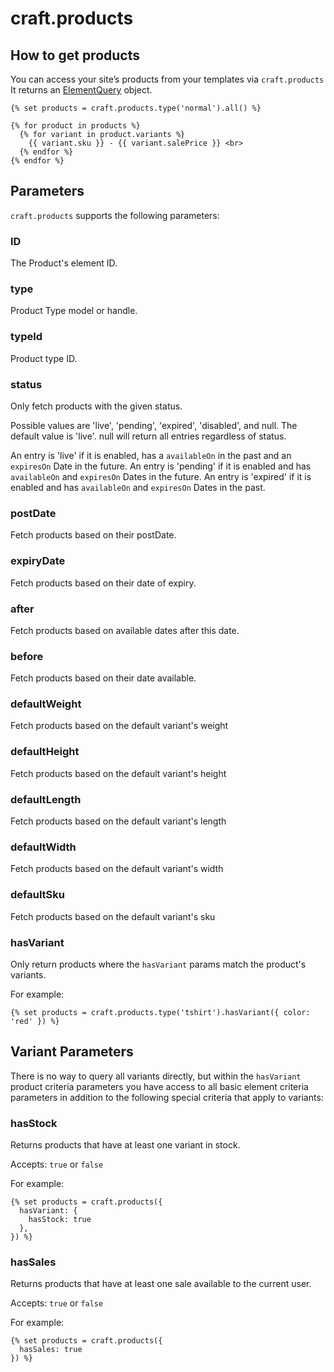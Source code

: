 # craft.products

## How to get products

You can access your site’s products from your templates via `craft.products`
It returns an [ElementQuery](https://github.com/craftcms/docs/blob/v3/en/element-queries.md) object.

```twig
{% set products = craft.products.type('normal').all() %}

{% for product in products %}
  {% for variant in product.variants %}
    {{ variant.sku }} - {{ variant.salePrice }} <br>
  {% endfor %}
{% endfor %}
```

## Parameters

`craft.products` supports the following parameters:

### ID
The Product's element ID.

### type
Product Type model or handle.

### typeId
Product type ID.

### status
Only fetch products with the given status.

Possible values are 'live', 'pending', 'expired', 'disabled', and null.
The default value is 'live'. null will return all entries regardless of status.

An entry is 'live' if it is enabled, has a `availableOn` in the past and an `expiresOn` Date in the future.
An entry is 'pending' if it is enabled and has `availableOn` and `expiresOn` Dates in the future.
An entry is 'expired' if it is enabled and has `availableOn` and `expiresOn` Dates in the past.

### postDate
Fetch products based on their postDate.

### expiryDate
Fetch products based on their date of expiry.

### after
Fetch products based on available dates after this date.

### before
Fetch products based on their date available.

### defaultWeight
Fetch products based on the default variant's weight

### defaultHeight
Fetch products based on the default variant's height

### defaultLength
Fetch products based on the default variant's length

### defaultWidth
Fetch products based on the default variant's width

### defaultSku
Fetch products based on the default variant's sku

### hasVariant
Only return products where the `hasVariant` params match the product's variants.

For example:

```twig
{% set products = craft.products.type('tshirt').hasVariant({ color: 'red' }) %}
```

## Variant Parameters

There is no way to query all variants directly, but within the `hasVariant` product criteria parameters you have access to all basic element criteria parameters in addition to the following special criteria that apply to variants:

### hasStock
Returns products that have at least one variant in stock.

Accepts: `true` or `false`


For example:

```twig
{% set products = craft.products({
  hasVariant: {
    hasStock: true
  },
}) %}
```

### hasSales
Returns products that have at least one sale available to the current user.

Accepts: `true` or `false`

For example:

```twig
{% set products = craft.products({
  hasSales: true
}) %}
```
